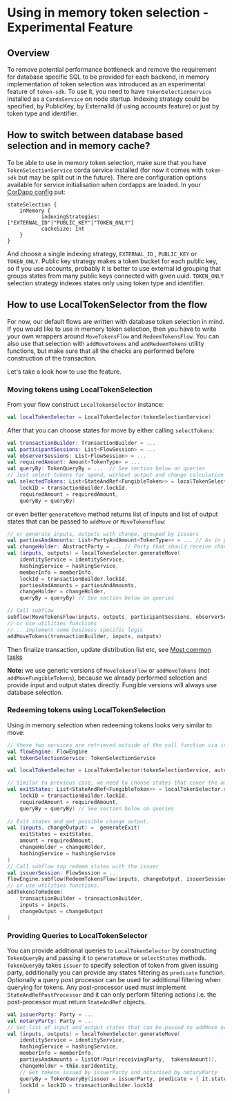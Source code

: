 # Using in memory token selection - Experimental Feature

## Overview

To remove potential performance bottleneck and remove the requirement for database specific SQL to be provided for each backend,
in memory implementation of token selection was introduced as an experimental feature of `token-sdk`.
To use it, you need to have `TokenSelectionService` installed as a `CordaService` on node startup. Indexing
strategy could be specified, by PublicKey, by ExternalId (if using accounts feature) or just by token type and identifier.

## How to switch between database based selection and in memory cache?

To be able to use in memory token selection, make sure that you have `TokenSelectionService` corda service installed
(for now it comes with `token-sdk` but may be split out in the future). There are configuration options available
for service initialisation when cordapps are loaded.
In your [CorDapp config](https://docs.corda.net/cordapp-build-systems.html#cordapp-configuration-files) put:

```text
stateSelection {
    inMemory {
           indexingStrategies: ["EXTERNAL_ID"|"PUBLIC_KEY"|"TOKEN_ONLY"]
           cacheSize: Int
    }
}
```

And choose a single indexing strategy, `EXTERNAL_ID` , `PUBLIC_KEY` or `TOKEN_ONLY`. Public key strategy makes a token bucket for each public key,
so if you use accounts, probably it is better to use external id grouping that groups states
from many public keys connected with given uuid. `TOKEN_ONLY` selection strategy indexes states only using token type and identifier.

## How to use LocalTokenSelector from the flow

For now, our default flows are written with database token selection in mind.
If you would like to use in memory token selection, then you have to write your own wrappers around `MoveTokensFlow` and
`RedeemTokensFlow`. You can also use that selection with `addMoveTokens` and `addRedeemTokens` utility functions, but
make sure that all the checks are performed before construction of the transaction. 

Let's take a look how to use the feature.

### Moving tokens using LocalTokenSelection

From your flow construct `LocalTokenSelector` instance:

```kotlin
val localTokenSelector = LocalTokenSelector(tokenSelectionService)
```

After that you can choose states for move by either calling `selectTokens`:

```kotlin
val transactionBuilder: TransactionBuilder = ...
val participantSessions: List<FlowSession> = ...
val observerSessions: List<FlowSession> = ...
val requiredAmount: Amount<TokenType> = ...
val queryBy: TokenQueryBy = ...  // See section below on queries
// Just select tokens for spend, without output and change calculation
val selectedTokens: List<StateAndRef<FungibleToken>> = localTokenSelector.selectTokens(
    lockID = transactionBuilder.lockId,
    requiredAmount = requiredAmount,
    queryBy = queryBy)
```

or even better `generateMove` method returns list of inputs and list of output states that can be passed to `addMove` or `MoveTokensFlow`:

```kotlin
// or generate inputs, outputs with change, grouped by issuers
val partiesAndAmounts: List<PartyAndAmount<TokenType>> = ... // As in previous tutorials, list of parties that should receive amount of TokenType
val changeHolder: AbstractParty = ... // Party that should receive change
val (inputs, outputs) = localTokenSelector.generateMove(
	identityService = identityService,
	hashingService = hashingService,
	memberInfo = memberInfo,
    lockId = transactionBuilder.lockId,
    partiesAndAmounts = partiesAndAmounts,
    changeHolder = changeHolder,
    queryBy = queryBy) // See section below on queries

// Call subflow
subflow(MoveTokensFlow(inputs, outputs, participantSessions, observerSessions))
// or use utilities functions
//... implement some business specific logic
addMoveTokens(transactionBuilder, inputs, outputs)
```

Then finalize transaction, update distribution list etc, see [Most common tasks](docs/IWantTo.md)

**Note:** we use generic versions of `MoveTokensFlow` or `addMoveTokens` (not `addMoveFungibleTokens`), because we 
already performed selection and provide input and output states directly. Fungible versions will always use database selection.

### Redeeming tokens using LocalTokenSelection

Using in memory selection when redeeming tokens looks very similar to move:

```kotlin
// these two services are retrieved outside of the call function via injection using @CordaInject
val flowEngine: FlowEngine 
val tokenSelectionService: TokenSelectionService

val localTokenSelector = LocalTokenSelector(tokenSelectionService, autoUnlockDelay = autoUnlockDelay)

// Similar to previous case, we need to choose states that cover the amount.
val exitStates: List<StateAndRef<FungibleToken>> = localTokenSelector.selectTokens(
    lockID = transactionBuilder.lockId,
    requiredAmount = requiredAmount,
    queryBy = queryBy) // See section below on queries
    
// Exit states and get possible change output.
val (inputs, changeOutput) =  generateExit(
    exitStates = exitStates,
    amount = requiredAmount,
    changeHolder = changeHolder,
    hashingService = hashingService
)
// Call subflow top redeem states with the issuer
val issuerSession: FlowSession = ...
flowEngine.subflow(RedeemTokensFlow(inputs, changeOutput, issuerSession, observerSessions))
// or use utilities functions.
addTokensToRedeem(
    transactionBuilder = transactionBuilder,
    inputs = inputs,
    changeOutput = changeOutput
)
```

### Providing Queries to LocalTokenSelector

You can provide additional queries to `LocalTokenSelector` by constructing `TokenQueryBy` and passing it to `generateMove`
or `selectStates` methods. `TokenQueryBy` takes `issuer` to specify selection of token from given issuing party, additionally
you can provide any states filtering as `predicate` function. Optionally a query post processor can be used for additional filtering when querying for tokens.
Any post-processor used must implement `StateAndRefPostProcessor` and it can only perform filtering actions i.e. the post-processor must return `StateAndRef` objects. 

```kotlin
val issuerParty: Party = ...
val notaryParty: Party = ...
// Get list of input and output states that can be passed to addMove or MoveTokensFlow
val (inputs, outputs) = localTokenSelector.generateMove(
    identityService = identityService,
    hashingService = hashingService, 
    memberInfo = memberInfo,
    partiesAndAmounts = listOf(Pair(receivingParty,  tokensAmount)),
    changeHolder = this.ourIdentity,
    // Get tokens issued by issuerParty and notarised by notaryParty
    queryBy = TokenQueryBy(issuer = issuerParty, predicate = { it.state.notary == notaryParty }),
    lockId = lockID = transactionBuilder.lockId
)
``` 
